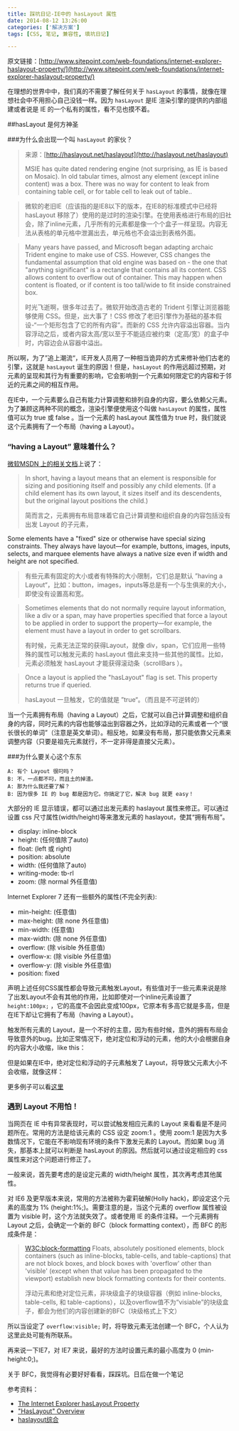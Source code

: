 ```yaml
---
title: 踩坑日记-IE中的 hasLayout 属性
date: 2014-08-12 13:26:00
categories: ['解决方案']
tags: [CSS, 笔记, 兼容性, 填坑日记]

---
```


原文链接：[http://www.sitepoint.com/web-foundations/internet-explorer-haslayout-property/](http://www.sitepoint.com/web-foundations/internet-explorer-haslayout-property/)

在理想的世界中中，我们真的不需要了解任何关于 `hasLayout` 的事情，就像在理想社会中不用担心自己没钱一样。因为 `hasLayout` 是IE 渲染引擎的提供的内部组建或者说是 IE 的一个私有的属性，看不见也摸不着。

##hasLayout 是何方神圣

###为什么会出现一个叫 `hasLayout` 的家伙？

> 来源：[http://haslayout.net/haslayout](http://haslayout.net/haslayout)
> 
>MSIE has quite dated rendering engine (not surprising, as IE is based on Mosaic). In old tabular times, almost any element (except inline content) was a box. There was no way for content to leak from containing table cell, or for table cell to leak out of table..

>  微软的老旧IE（应该指的是IE8以下的版本，在IE8的标准模式中已经将 hasLayout 移除了）使用的是过时的渲染引擎。在使用表格进行布局的旧社会，除了inline元素，几乎所有的元素都是像一个个盒子一样呈现。内容无法从表格的单元格中泄漏出去，单元格也不会溢出到表格外面。

>  Many years have passed, and Microsoft began adapting archaic Trident engine to make use of CSS. However, CSS changes the fundamental assumption that old engine was based on - the one that "anything significant" is a rectangle that contains all its content. CSS allows content to overflow out of container. This may happen when content is floated, or if content is too tall/wide to fit inside constrained box.
> 
> 时光飞逝啊，很多年过去了。微软开始改造古老的 Trident 引擎让浏览器能够使用 CSS。但是，出大事了！CSS 修改了老旧引擎作为基础的基本假设-“一个矩形包含了它的所有内容”。而新的 CSS 允许内容溢出容器。当内容浮动之后，或者内容太高/宽以至于不能适应被约束（定高/宽）的盒子中时，内容边会从容器中溢出。

所以啊，为了”追上潮流“，IE开发人员用了一种相当诡异的方式来修补他们古老的引擎，这就是 `hasLayout` 诞生的原因！但是，`hasLayout` 的作用远超过预期，对元素的呈现和其行为有重要的影响，它会影响到一个元素如何限定它的内容和于邻近的元素之间的相互作用。

在IE中，一个元素要么自己有能力计算调整和排列自身的内容，要么依赖父元素。为了兼顾这两种不同的概念，渲染引擎便使用这个叫做 `hasLayout` 的属性，属性值可以为 true 或 false 。当一个元素的 hasLayout 属性值为 true 时，我们就说这个元素拥有了一个布局（having a Layout）。

### “having a Layout” 意味着什么？

[微软MSDN 上的相关文档](http://msdn.microsoft.com/en-us/library/bb250481%28VS.85%29.aspx)上说了：

>In short, having a layout means that an element is responsible for sizing and positioning itself and possibly any child elements. (If a child element has its own layout, it sizes itself and its descendents, but the original layout positions the child.)
>
>简而言之，元素拥有布局意味着它自己计算调整和组织自身的内容包括没有出发 Layout 的子元素，
>
Some elements have a "fixed" size or otherwise have special sizing constraints. They always have layout—for example, buttons, images, inputs, selects, and marquee elements have always a native size even if width and height are not specified.

>有些元素有固定的大小或者有特殊的大小限制，它们总是默认 ”having a Layout“，比如：button，images，inputs等总是有一个与生俱来的大小，即使没有设置高和宽。

>Sometimes elements that do not normally require layout information, like a div or a span, may have properties specified that force a layout to be applied in order to support the property—for example, the element must have a layout in order to get scrollbars.
>
>有时候，元素无法正常的获得Layout，就像 div，span，它们应用一些特殊的属性可以触发元素的 hasLayout 借此来支持一些其他的属性。比如，元素必须触发 hasLayout 才能获得滚动条（scrollBars ）。

>Once a layout is applied the "hasLayout" flag is set. This property returns true if queried.
>
>hasLayout 一旦触发，它的值就是 ”true“。（而且是不可逆转的）


当一个元素拥有布局（having a Layout）之后，它就可以自己计算调整和组织自身的内容，同时元素的内容也能够溢出到容器之外，比如浮动的元素或者一个“很长很长的单词”（注意是英文单词）。相反地，如果没有布局，那只能依靠父元素来调整内容（只要是祖先元素就行，不一定非得是直接父元素）。


###为什么要关心这个东东

    A: 有个 Layout 很叼吗？
    B: 不，一点都不叼，而且土的掉渣。
    A: 那为什么我还要了解？
    B: 因为很多 IE 的 bug 都是因为它。你搞定了它，解决 bug 就更 easy！
    
大部分的 IE 显示错误，都可以通过出发元素的 haslayout 属性来修正。可以通过设置 css 尺寸属性(width/height)等来激发元素的 haslayout，使其“拥有布局”。

* display: inline-block
* height: (任何值除了auto)
* float: (left 或 right)
* position: absolute
* width: (任何值除了auto)
* writing-mode: tb-rl
* zoom: (除 normal 外任意值)

Internet Explorer 7 还有一些额外的属性(不完全列表):

* min-height: (任意值)
* max-height: (除 none 外任意值)
* min-width: (任意值)
* max-width: (除 none 外任意值)
* overflow: (除 visible 外任意值)
* overflow-x: (除 visible 外任意值)
* overflow-y: (除 visible 外任意值)
* position: fixed

声明上述任何CSS属性都会导致元素触发Layout，有些值对于一些元素来说是除了出发Layout不会有其他的作用，比如即使对一个inline元素设置了 `height:100px;` ，它的高度不会因此变成100px，它原本有多高它就是多高，但是在IE下却让它拥有了布局（having a Layout）。

触发所有元素的 Layout，是一个不好的主意，因为有些时候，意外的拥有布局会导致意外的bug。比如正常情况下，绝对定位和浮动的元素，他的大小会根据自身的内容大小收缩，like this：

但是如果在IE中，绝对定位和浮动的子元素触发了 Layout，将导致父元素大小不会收缩，就像这样：

更多例子可以看[这里](http://msdn.microsoft.com/en-us/library/bb250481.aspx)

### 遇到 Layout 不用怕！

当网页在 IE 中有异常表现时，可以尝试触发相应元素的 Layout 来看看是不是问题所在。常用的方法是给该元素的 CSS 设定 zoom:1 。使用 zoom:1 是因为大多数情况下，它能在不影响现有环境的条件下激发元素的 Layout。而如果 bug 消失，那基本上就可以判断是 hasLayout 的原因。然后就可以通过设定相应的 css 属性来对这个问题进行修正了。

一般来说，首先要考虑的是设定元素的 width/height 属性，其次再考虑其他属性。

对 IE6 及更早版本来说，常用的方法被称为霍莉破解(Holly hack)，即设定这个元素的高度为 1% (height:1%;)。需要注意的是，当这个元素的 overflow 属性被设置为 visible 时，这个方法就失效了。或者使用 IE 的条件注释。一个元素拥有 Layout 之后，会确定一个新的 BFC（block formatting context），而 BFC 的形成条件是：

>[W3C:block-formatting](http://www.w3.org/TR/CSS2/visuren.html#block-formatting)
>Floats, absolutely positioned elements, block containers (such as inline-blocks, table-cells, and table-captions) that are not block boxes, and block boxes with 'overflow' other than 'visible' (except when that value has been propagated to the viewport) establish new block formatting contexts for their contents.
>
>浮动元素和绝对定位元素，非块级盒子的块级容器（例如 inline-blocks, table-cells, 和 table-captions），以及overflow值不为“visiable”的块级盒子，都会为他们的内容创建新的BFC（块级格式上下文）
>

所以当设定了 `overflow:visible;` 时，将导致元素无法创建一个 BFC，个人认为这里此处可能有所联系。

再来说一下IE7，对 IE7 来说，最好的方法时设置元素的最小高度为 0 (min-height:0;)。


关于 BFC，我觉得有必要好好看看，踩踩坑。日后在做一个笔记



参考资料：

* [The Internet Explorer hasLayout Property](http://www.sitepoint.com/web-foundations/internet-explorer-haslayout-property/)
* ["HasLayout" Overview](http://msdn.microsoft.com/en-us/library/bb250481.aspx)
* [haslayout综合](http://www.qianduan.net/comprehensive-haslayout.html)

